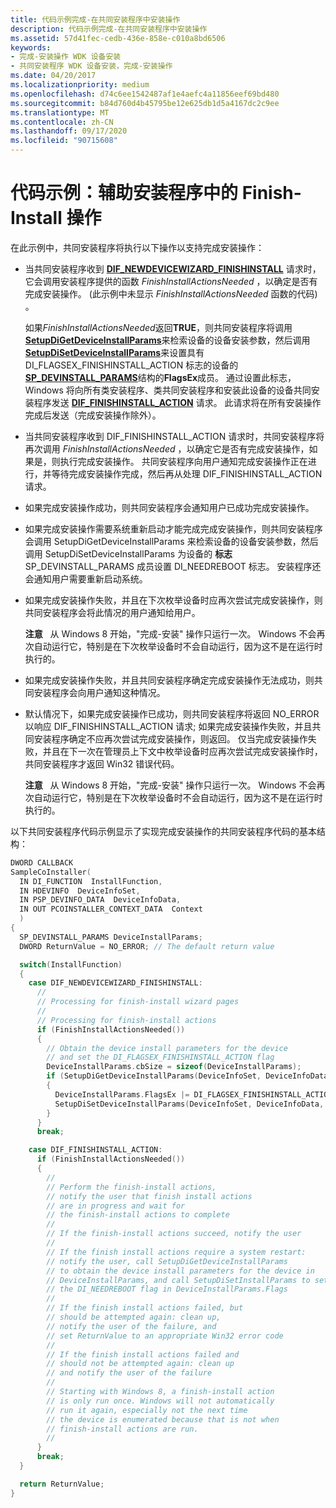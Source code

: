 ```yaml
---
title: 代码示例完成-在共同安装程序中安装操作
description: 代码示例完成-在共同安装程序中安装操作
ms.assetid: 57d41fec-cedb-436e-858e-c010a8bd6506
keywords:
- 完成-安装操作 WDK 设备安装
- 共同安装程序 WDK 设备安装，完成-安装操作
ms.date: 04/20/2017
ms.localizationpriority: medium
ms.openlocfilehash: d74c6ee1542487af1e4aefc4a11856eef69bd480
ms.sourcegitcommit: b84d760d4b45795be12e625db1d5a4167dc2c9ee
ms.translationtype: MT
ms.contentlocale: zh-CN
ms.lasthandoff: 09/17/2020
ms.locfileid: "90715608"
---
```

# <a name="code-example-finish-install-actions-in-a-co-installer"></a>代码示例：辅助安装程序中的 Finish-Install 操作


在此示例中，共同安装程序将执行以下操作以支持完成安装操作：

-   当共同安装程序收到 [**DIF_NEWDEVICEWIZARD_FINISHINSTALL**](./dif-newdevicewizard-finishinstall.md) 请求时，它会调用安装程序提供的函数 *FinishInstallActionsNeeded* ，以确定是否有完成安装操作。  (此示例中未显示 *FinishInstallActionsNeeded* 函数的代码) 。

    如果*FinishInstallActionsNeeded*返回**TRUE**，则共同安装程序将调用[**SetupDiGetDeviceInstallParams**](/windows/win32/api/setupapi/nf-setupapi-setupdigetdeviceinstallparamsa)来检索设备的设备安装参数，然后调用[**SetupDiSetDeviceInstallParams**](/windows/win32/api/setupapi/nf-setupapi-setupdisetdeviceinstallparamsa)来设置具有 DI_FLAGSEX_FINISHINSTALL_ACTION 标志的设备的[**SP_DEVINSTALL_PARAMS**](/windows/win32/api/setupapi/ns-setupapi-sp_devinstall_params_a)结构的**FlagsEx**成员。 通过设置此标志，Windows 将向所有类安装程序、类共同安装程序和安装此设备的设备共同安装程序发送 [**DIF_FINISHINSTALL_ACTION**](./dif-finishinstall-action.md) 请求。 此请求将在所有安装操作完成后发送（完成安装操作除外）。

-   当共同安装程序收到 DIF_FINISHINSTALL_ACTION 请求时，共同安装程序将再次调用 *FinishInstallActionsNeeded* ，以确定它是否有完成安装操作，如果是，则执行完成安装操作。 共同安装程序向用户通知完成安装操作正在进行，并等待完成安装操作完成，然后再从处理 DIF_FINISHINSTALL_ACTION 请求。

-   如果完成安装操作成功，则共同安装程序会通知用户已成功完成安装操作。

-   如果完成安装操作需要系统重新启动才能完成完成安装操作，则共同安装程序会调用 SetupDiGetDeviceInstallParams 来检索设备的设备安装参数，然后调用 SetupDiSetDeviceInstallParams 为设备的 **标志** SP_DEVINSTALL_PARAMS 成员设置 DI_NEEDREBOOT 标志。 安装程序还会通知用户需要重新启动系统。

-   如果完成安装操作失败，并且在下次枚举设备时应再次尝试完成安装操作，则共同安装程序会将此情况的用户通知给用户。

    **注意**   从 Windows 8 开始，"完成-安装" 操作只运行一次。 Windows 不会再次自动运行它，特别是在下次枚举设备时不会自动运行，因为这不是在运行时执行的。

     

-   如果完成安装操作失败，并且共同安装程序确定完成安装操作无法成功，则共同安装程序会向用户通知这种情况。

-   默认情况下，如果完成安装操作已成功，则共同安装程序将返回 NO_ERROR 以响应 DIF_FINISHINSTALL_ACTION 请求; 如果完成安装操作失败，并且共同安装程序确定不应再次尝试完成安装操作，则返回。 仅当完成安装操作失败，并且在下一次在管理员上下文中枚举设备时应再次尝试完成安装操作时，共同安装程序才返回 Win32 错误代码。

    **注意**   从 Windows 8 开始，"完成-安装" 操作只运行一次。 Windows 不会再次自动运行它，特别是在下次枚举设备时不会自动运行，因为这不是在运行时执行的。

     

以下共同安装程序代码示例显示了实现完成安装操作的共同安装程序代码的基本结构：

```cpp
DWORD CALLBACK
SampleCoInstaller(
  IN DI_FUNCTION  InstallFunction,
  IN HDEVINFO  DeviceInfoSet,
  IN PSP_DEVINFO_DATA  DeviceInfoData,
  IN OUT PCOINSTALLER_CONTEXT_DATA  Context
  )
{
  SP_DEVINSTALL_PARAMS DeviceInstallParams;
  DWORD ReturnValue = NO_ERROR; // The default return value

  switch(InstallFunction)
  {
    case DIF_NEWDEVICEWIZARD_FINISHINSTALL:
      //
      // Processing for finish-install wizard pages
      //
      // Processing for finish-install actions
      if (FinishInstallActionsNeeded())
      {
        // Obtain the device install parameters for the device
        // and set the DI_FLAGSEX_FINISHINSTALL_ACTION flag
        DeviceInstallParams.cbSize = sizeof(DeviceInstallParams);
        if (SetupDiGetDeviceInstallParams(DeviceInfoSet, DeviceInfoData, &DeviceInstallParams))
        {
          DeviceInstallParams.FlagsEx |= DI_FLAGSEX_FINISHINSTALL_ACTION;
          SetupDiSetDeviceInstallParams(DeviceInfoSet, DeviceInfoData, &DeviceInstallParams);
        }
      }
      break;

    case DIF_FINISHINSTALL_ACTION:
      if (FinishInstallActionsNeeded())
      {
        //
        // Perform the finish-install actions,
        // notify the user that finish install actions
        // are in progress and wait for
        // the finish-install actions to complete
        //
        // If the finish-install actions succeed, notify the user
        //
        // If the finish install actions require a system restart: 
        // notify the user, call SetupDiGetDeviceInstallParams 
        // to obtain the device install parameters for the device in 
        // DeviceInstallParams, and call SetupDiSetInstallParams to set 
        // the DI_NEEDREBOOT flag in DeviceInstallParams.Flags
        // 
        // If the finish install actions failed, but
        // should be attempted again: clean up,
        // notify the user of the failure, and
        // set ReturnValue to an appropriate Win32 error code
        //
        // If the finish install actions failed and 
        // should not be attempted again: clean up
        // and notify the user of the failure
        //
        // Starting with Windows 8, a finish-install action
        // is only run once. Windows will not automatically
        // run it again, especially not the next time
        // the device is enumerated because that is not when
        // finish-install actions are run.
        //
      }
      break;
  }

  return ReturnValue;
}
```

 

